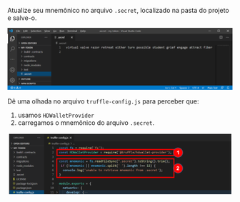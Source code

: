 
Atualize seu mnemônico no arquivo `.secret`,
localizado na pasta do projeto e salve-o.

![update mnemonic](../../images/wallets/image-02.png)

Dê uma olhada no arquivo `truffle-config.js` para perceber que:
1. usamos `HDWalletProvider`
2. carregamos o mnemônico do arquivo `.secret`.

![truffle-config HDWalletProvider mnemonic](../../images/wallets/image-03.png)
